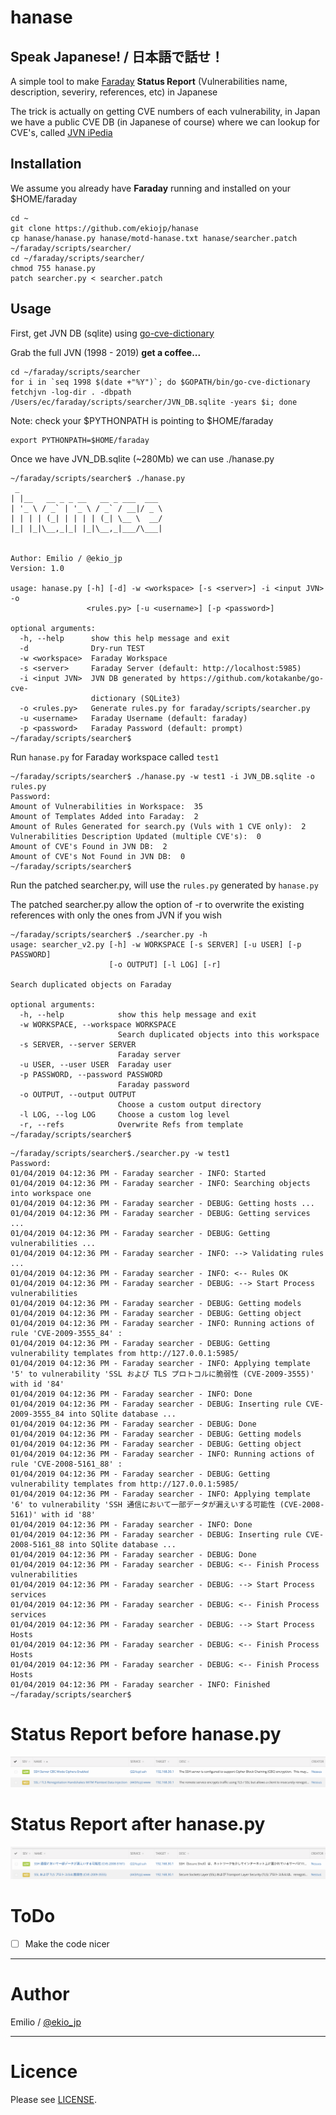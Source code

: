 # hanase

## Speak Japanese! / 日本語で話せ！

A simple tool to make [Faraday](https://github.com/infobyte/faraday) **Status Report** (Vulnerabilities name, description, severiry, references, etc) in Japanese

The trick is actually on getting CVE numbers of each vulnerability, in Japan we have a public CVE DB (in Japanese of course) where we can lookup for CVE's, called [JVN iPedia](https://jvndb.jvn.jp/index.html)

## Installation

We assume you already have **Faraday** running and installed on your $HOME/faraday

```
cd ~
git clone https://github.com/ekiojp/hanase
cp hanase/hanase.py hanase/motd-hanase.txt hanase/searcher.patch ~/faraday/scripts/searcher/
cd ~/faraday/scripts/searcher/
chmod 755 hanase.py
patch searcher.py < searcher.patch
```

## Usage

First, get JVN DB (sqlite) using [go-cve-dictionary](https://github.com/kotakanbe/go-cve-dictionary#deploy-go-cve-dictionary)

Grab the full JVN (1998 - 2019) **get a coffee...**

```
cd ~/faraday/scripts/searcher
for i in `seq 1998 $(date +"%Y")`; do $GOPATH/bin/go-cve-dictionary fetchjvn -log-dir . -dbpath /Users/ec/faraday/scripts/searcher/JVN_DB.sqlite -years $i; done
```

Note: check your $PYTHONPATH is pointing to $HOME/faraday
```
export PYTHONPATH=$HOME/faraday
```

Once we have JVN_DB.sqlite (~280Mb) we can use ./hanase.py
```
~/faraday/scripts/searcher$ ./hanase.py
 _
| |__   __ _ _ __   __ _ ___  ___
| '_ \ / _` | '_ \ / _` / __|/ _ \
| | | | (_| | | | | (_| \__ \  __/
|_| |_|\__,_|_| |_|\__,_|___/\___|


Author: Emilio / @ekio_jp
Version: 1.0

usage: hanase.py [-h] [-d] -w <workspace> [-s <server>] -i <input JVN> -o
                 <rules.py> [-u <username>] [-p <password>]

optional arguments:
  -h, --help      show this help message and exit
  -d              Dry-run TEST
  -w <workspace>  Faraday Workspace
  -s <server>     Faraday Server (default: http://localhost:5985)
  -i <input JVN>  JVN DB generated by https://github.com/kotakanbe/go-cve-
                  dictionary (SQLite3)
  -o <rules.py>   Generate rules.py for faraday/scripts/searcher.py
  -u <username>   Faraday Username (default: faraday)
  -p <password>   Faraday Password (default: prompt)
~/faraday/scripts/searcher$
```

Run `hanase.py` for Faraday workspace called `test1`

```
~/faraday/scripts/searcher$ ./hanase.py -w test1 -i JVN_DB.sqlite -o rules.py
Password:
Amount of Vulnerabilities in Workspace:  35
Amount of Templates Added into Faraday:  2
Amount of Rules Generated for search.py (Vuls with 1 CVE only):  2
Vulnerabilities Description Updated (multiple CVE's):  0
Amount of CVE's Found in JVN DB:  2
Amount of CVE's Not Found in JVN DB:  0
~/faraday/scripts/searcher$
```

Run the patched searcher.py, will use the `rules.py` generated by `hanase.py`

The patched searcher.py allow the option of -r to overwrite the existing references with only the ones from JVN if you wish

```
~/faraday/scripts/searcher$ ./searcher.py -h
usage: searcher_v2.py [-h] -w WORKSPACE [-s SERVER] [-u USER] [-p PASSWORD]
                      [-o OUTPUT] [-l LOG] [-r]

Search duplicated objects on Faraday

optional arguments:
  -h, --help            show this help message and exit
  -w WORKSPACE, --workspace WORKSPACE
                        Search duplicated objects into this workspace
  -s SERVER, --server SERVER
                        Faraday server
  -u USER, --user USER  Faraday user
  -p PASSWORD, --password PASSWORD
                        Faraday password
  -o OUTPUT, --output OUTPUT
                        Choose a custom output directory
  -l LOG, --log LOG     Choose a custom log level
  -r, --refs            Overwrite Refs from template
~/faraday/scripts/searcher$
```

```
~/faraday/scripts/searcher$./searcher.py -w test1
Password:
01/04/2019 04:12:36 PM - Faraday searcher - INFO: Started
01/04/2019 04:12:36 PM - Faraday searcher - INFO: Searching objects into workspace one
01/04/2019 04:12:36 PM - Faraday searcher - DEBUG: Getting hosts ...
01/04/2019 04:12:36 PM - Faraday searcher - DEBUG: Getting services ...
01/04/2019 04:12:36 PM - Faraday searcher - DEBUG: Getting vulnerabilities ...
01/04/2019 04:12:36 PM - Faraday searcher - INFO: --> Validating rules ...
01/04/2019 04:12:36 PM - Faraday searcher - INFO: <-- Rules OK
01/04/2019 04:12:36 PM - Faraday searcher - DEBUG: --> Start Process vulnerabilities
01/04/2019 04:12:36 PM - Faraday searcher - DEBUG: Getting models
01/04/2019 04:12:36 PM - Faraday searcher - DEBUG: Getting object
01/04/2019 04:12:36 PM - Faraday searcher - INFO: Running actions of rule 'CVE-2009-3555_84' :
01/04/2019 04:12:36 PM - Faraday searcher - DEBUG: Getting vulnerability templates from http://127.0.0.1:5985/
01/04/2019 04:12:36 PM - Faraday searcher - INFO: Applying template '5' to vulnerability 'SSL および TLS プロトコルに脆弱性 (CVE-2009-3555)' with id '84'
01/04/2019 04:12:36 PM - Faraday searcher - INFO: Done
01/04/2019 04:12:36 PM - Faraday searcher - DEBUG: Inserting rule CVE-2009-3555_84 into SQlite database ...
01/04/2019 04:12:36 PM - Faraday searcher - DEBUG: Done
01/04/2019 04:12:36 PM - Faraday searcher - DEBUG: Getting models
01/04/2019 04:12:36 PM - Faraday searcher - DEBUG: Getting object
01/04/2019 04:12:36 PM - Faraday searcher - INFO: Running actions of rule 'CVE-2008-5161_88' :
01/04/2019 04:12:36 PM - Faraday searcher - DEBUG: Getting vulnerability templates from http://127.0.0.1:5985/
01/04/2019 04:12:36 PM - Faraday searcher - INFO: Applying template '6' to vulnerability 'SSH 通信において一部データが漏えいする可能性 (CVE-2008-5161)' with id '88'
01/04/2019 04:12:36 PM - Faraday searcher - INFO: Done
01/04/2019 04:12:36 PM - Faraday searcher - DEBUG: Inserting rule CVE-2008-5161_88 into SQlite database ...
01/04/2019 04:12:36 PM - Faraday searcher - DEBUG: Done
01/04/2019 04:12:36 PM - Faraday searcher - DEBUG: <-- Finish Process vulnerabilities
01/04/2019 04:12:36 PM - Faraday searcher - DEBUG: --> Start Process services
01/04/2019 04:12:36 PM - Faraday searcher - DEBUG: <-- Finish Process services
01/04/2019 04:12:36 PM - Faraday searcher - DEBUG: --> Start Process Hosts
01/04/2019 04:12:36 PM - Faraday searcher - DEBUG: <-- Finish Process Hosts
01/04/2019 04:12:36 PM - Faraday searcher - DEBUG: <-- Finish Process Hosts
01/04/2019 04:12:36 PM - Faraday searcher - INFO: Finished
~/faraday/scripts/searcher$
```

# Status Report before **hanase.py**

![status_before](screenshot_before.png)

# Status Report after **hanase.py**

![status_after](screenshot_after.png)


# ToDo

- [ ] Make the code nicer

----

# Author

Emilio / [@ekio_jp](https://twitter.com/ekio_jp)

----

# Licence

Please see [LICENSE](https://github.com/ekiojp/hanase/blob/master/LICENSE).
